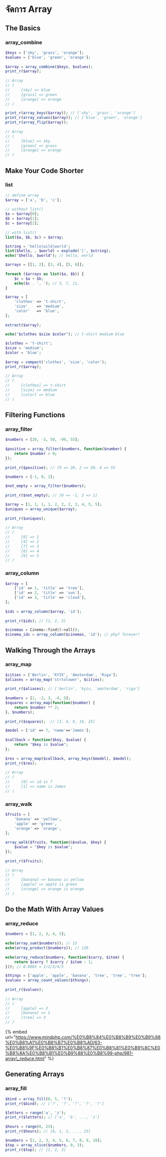 # จัดการ Array

## The Basics

### array\_combine

```php
$keys = ['sky', 'grass', 'orange'];
$values = ['blue', 'green', 'orange'];
 
$array = array_combine($keys, $values);
print_r($array);
 
// Array
// (
//     [sky] => blue
//     [grass] => green
//     [orange] => orange
// )
```

```php
print_r(array_keys($array)); // ['sky', 'grass', 'orange']
print_r(array_values($array)); // ['blue', 'green', 'orange']
print_r(array_flip($array));
 
// Array
// (
//     [blue] => sky
//     [green] => grass
//     [orange] => orange
// )
```

## Make Your Code Shorter

### list

```php
// define array
$array = ['a', 'b', 'c'];
 
// without list()
$a = $array[0];
$b = $array[1];
$c = $array[2];
 
// with list()
list($a, $b, $c) = $array;
```

```php
$string = 'hello|wild|world';
list($hello, , $world) = explode('|', $string);
echo("$hello, $world"); // hello, world
```

```php
$arrays = [[1, 2], [3, 4], [5, 6]];
 
foreach ($arrays as list($a, $b)) {
    $c = $a + $b;
    echo($c . ', '); // 3, 7, 11, 
}
```

```php
$array = [
    'clothes' => 't-shirt',
    'size'    => 'medium',
    'color'   => 'blue',
];
 
extract($array);
 
echo("$clothes $size $color"); // t-shirt medium blue
```

```php
$clothes = 't-shirt';
$size = 'medium';
$color = 'blue';
 
$array = compact('clothes', 'size', 'color');
print_r($array);
 
// Array
// (
//     [clothes] => t-shirt
//     [size] => medium
//     [color] => blue
// )
```

## Filtering Functions

### array\_filter

```php
$numbers = [20, -3, 50, -99, 55];
 
$positive = array_filter($numbers, function($number) {
    return $number > 0;
});
 
print_r($positive); // [0 => 20, 2 => 50, 4 => 55
```

```php
$numbers = [-1, 0, 1];
 
$not_empty = array_filter($numbers);
 
print_r($not_empty); // [0 => -1, 2 => 1]
```

```php
$array = [1, 1, 1, 1, 2, 2, 2, 3, 4, 5, 5];
$uniques = array_unique($array);
 
print_r($uniques);
 
// Array
// (
//     [0] => 1
//     [4] => 2
//     [7] => 3
//     [8] => 4
//     [9] => 5
// )
```

### array\_column

```php
$array = [
    ['id' => 1, 'title' => 'tree'],
    ['id' => 2, 'title' => 'sun'],
    ['id' => 3, 'title' => 'cloud'],
];
 
$ids = array_column($array, 'id');
 
print_r($ids); // [1, 2, 3]
```

```php
$cinemas = Cinema::find()->all();
$cinema_ids = array_column($cinemas, 'id'); // php7 forever!
```

## Walking Through the Arrays

### array\_map

```php
$cities = ['Berlin', 'KYIV', 'Amsterdam', 'Riga'];
$aliases = array_map('strtolower', $cities);
 
print_r($aliases); // ['berlin', 'kyiv, 'amsterdam', 'riga']
 
$numbers = [1, -2, 3, -4, 5];
$squares = array_map(function($number) {
    return $number ** 2;
}, $numbers);
 
print_r($squares);  // [1, 4, 9, 16, 25]

```

```php
$model = ['id' => 7, 'name'=>'James'];
 
$callback = function($key, $value) {
    return "$key is $value";
};
 
$res = array_map($callback, array_keys($model), $model);
print_r($res);
 
// Array
// (
//     [0] => id is 7
//     [1] => name is James
// )
```

### array\_walk

```php
$fruits = [
    'banana' => 'yellow',
    'apple' => 'green',
    'orange' => 'orange',
];
 
array_walk($fruits, function(&$value, $key) {
    $value = "$key is $value";
});
 
print_r($fruits);
 
// Array
// (
//     [banana] => banana is yellow
//     [apple] => apple is green
//     [orange] => orange is orange
// )
```

## Do the Math With Array Values

### array\_reduce

```php
$numbers = [1, 2, 3, 4, 5];
 
echo(array_sum($numbers)); // 15
echo(array_product($numbers)); // 120
 
echo(array_reduce($numbers, function($carry, $item) {
    return $carry ? $carry / $item : 1;
})); // 0.0083 = 1/2/3/4/5
```

```php
$things = ['apple', 'apple', 'banana', 'tree', 'tree', 'tree'];
$values = array_count_values($things);
 
print_r($values);
 
// Array
// (
//     [apple] => 2
//     [banana] => 1
//     [tree] => 3
// )
```

{% embed url="https://www.mindphp.com/%E0%B8%84%E0%B8%B9%E0%B9%88%E0%B8%A1%E0%B8%B7%E0%B8%AD/63-%E0%B8%9F%E0%B8%B1%E0%B8%87%E0%B8%81%E0%B9%8C%E0%B8%8A%E0%B8%B1%E0%B9%88%E0%B8%99-php/981-array\_reduce.html" %}



## Generating Arrays

### array\_fill

```php
$bind = array_fill(0, 5, '?');
print_r($bind); // ['?', '?', '?', '?', '?']
```

```php
$letters = range('a', 'z');
print_r($letters); // ['a', 'b', ..., 'z']
 
$hours = range(0, 23);
print_r($hours); // [0, 1, 2, ..., 23]
```

```php
$numbers = [1, 2, 3, 4, 5, 6, 7, 8, 9, 10];
$top = array_slice($numbers, 0, 3);
print_r($top); // [1, 2, 3]
```

